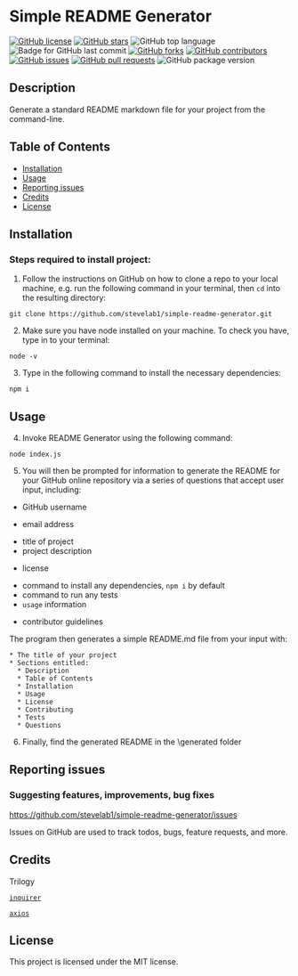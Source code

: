 # Simple README Generator

[![GitHub license](https://img.shields.io/github/license/stevelab1/simple-readme-generator)](https://github.com/stevelab1/simple-readme-generator/blob/main/LICENSE)
  [![GitHub stars](https://img.shields.io/github/stars/stevelab1/simple-readme-generator)](https://github.com/stevelab1/simple-readme-generator/stargazers)
  ![GitHub top language](https://img.shields.io/github/languages/top/stevelab1/simple-readme-generator?style=flat&logo=appveyor) ![Badge for GitHub last commit](https://img.shields.io/github/last-commit/stevelab1/simple-readme-generator?style=flat&logo=appveyor)
  [![GitHub forks](https://img.shields.io/github/forks/stevelab1/simple-readme-generator)](https://github.com/stevelab1/simple-readme-generator/network)
  [![GitHub contributors](https://img.shields.io/github/contributors/stevelab1/simple-readme-generator)](https://github.com/stevelab1/simple-readme-generator/graphs/contributors)
  [![GitHub issues](https://img.shields.io/github/issues/stevelab1/simple-readme-generator)](https://github.com/stevelab1/simple-readme-generator/issues)
  [![GitHub pull requests](https://img.shields.io/github/issues-pr/stevelab1/simple-readme-generator)](https://github.com/stevelab1/simple-readme-generator/pulls)
  ![GitHub package version](https://img.shields.io/github/package-json/v/stevelab1/simple-readme-generator)

## Description

Generate a standard README markdown file for your project from the command-line.

## Table of Contents

- [Installation](#installation)
- [Usage](#usage)
- [Reporting issues](#reporting-issues)
- [Credits](#credits)
- [License](#license)

## Installation

### Steps required to install project:

1. Follow the instructions on GitHub on how to clone a repo to your local machine, e.g. run the following command in your terminal, then `cd` into the resulting directory:

```
git clone https://github.com/stevelab1/simple-readme-generator.git
```

2. Make sure you have node installed on your machine. To check you have, type in to your terminal:

```
node -v
```

3. Type in the following command to install
   the necessary dependencies:

```
npm i
```

## Usage

<!-- ### Instructions and examples for use: -->

4. Invoke README Generator using the following command:

```
node index.js
```

5. You will then be prompted for information to generate the README for your GitHub online repository via a series of questions that accept user input, including:

- GitHub username
<!-- in future allow (or other online repository) -->
- email address 
<!-- in future include more options (contact information (if any) for contributor / user questions) -->
- title of project
- project description 
<!-- (if any) -->
- license 
<!-- (if any) -->
- command to install any dependencies, `npm i` by default
- command to run any tests
- `usage` information
<!-- tips or info for user -->
- contributor guidelines

The program then generates a simple README.md file from your input with:

    * The title of your project
    * Sections entitled:
      * Description
      * Table of Contents
      * Installation
      * Usage
      * License
      * Contributing
      * Tests
      * Questions

6. Finally, find the generated README in the \generated folder


## Reporting issues

### Suggesting features, improvements, bug fixes

https://github.com/stevelab1/simple-readme-generator/issues

Issues on GitHub are used to track todos, bugs, feature requests, and more.

## Credits

Trilogy

[`inquirer`](https://www.npmjs.com/package/inquirer)

[`axios`](https://www.npmjs.com/package/axios)

## License

  This project is licensed under the MIT license.
